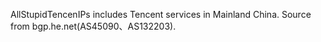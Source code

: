 AllStupidTencenIPs includes Tencent services in Mainland China. Source from bgp.he.net(AS45090、AS132203).
